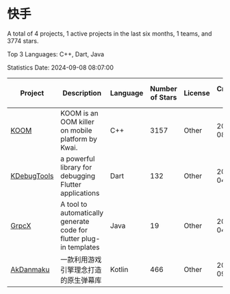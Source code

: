 # 快手

A total of 4 projects, 1 active projects in the last six months, 1 teams, and 3774 stars.

Top 3 Languages: C++, Dart, Java

Statistics Date: 2024-09-08 08:07:00

| Project | Description | Language | Number of Stars | License | Creation Date | Last Updated Date | Last Pushed Date |
| --- | --- | --- | --- | --- | --- | --- | --- |
| [KOOM](https://github.com/KwaiAppTeam/KOOM) | KOOM is an OOM killer on mobile platform by Kwai. | C++ | 3157 | Other | 2020-08-06 | 2024-09-04 | 2024-04-16 |
| [KDebugTools](https://github.com/KwaiAppTeam/KDebugTools) | a powerful library for debugging Flutter applications | Dart | 132 | Other | 2021-04-08 | 2024-08-21 | 2021-04-18 |
| [GrpcX](https://github.com/KwaiAppTeam/GrpcX) | A tool to automatically generate code for flutter plug-in templates | Java | 19 | Other | 2021-04-23 | 2024-02-19 | 2021-04-23 |
| [AkDanmaku](https://github.com/KwaiAppTeam/AkDanmaku) | 一款利用游戏引擎理念打造的原生弹幕库 | Kotlin | 466 | Other | 2021-09-22 | 2024-08-30 | 2021-12-30 |
